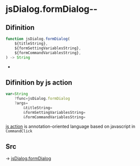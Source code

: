 # jsDialog.formDialog--

## Difinition

```js.js
function jsDialog.formDialog(
	${titleString},
	${formSettingVariablesString},
	${formCommandVariablesString},
) -> String
```

- 


## Difinition by js action

```js.js
var=String
	?func=jsDialog.formDialog
	?args=
		&titleString=
		&formSettingVariablesString=
		&formCommandVariablesString=
```

[js action](#) is annotation-oriented language based on javascript in `CommandClick`



## Src

-> [jsDialog.formDialog](https://github.com/puutaro/CommandClick/blob/master/app/src/main/java/com/puutaro/commandclick/fragment_lib/terminal_fragment/js_interface/dialog/JsDialog.kt#L138)


